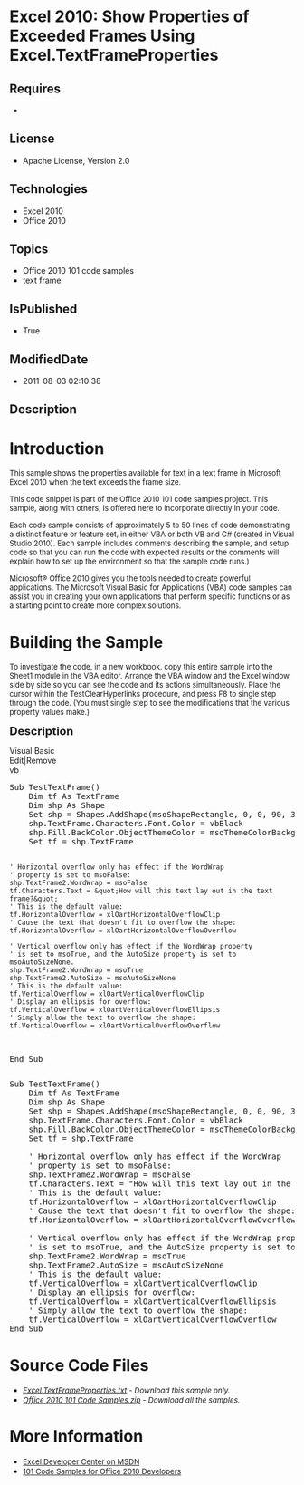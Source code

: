 # Excel 2010: Show Properties of Exceeded Frames Using Excel.TextFrameProperties
## Requires
* 
## License
* Apache License, Version 2.0
## Technologies
* Excel 2010
* Office 2010
## Topics
* Office 2010 101 code samples
* text frame
## IsPublished
* True
## ModifiedDate
* 2011-08-03 02:10:38
## Description

<h1>Introduction</h1>
<p><span style="font-size:small">This sample shows the properties available for text in a text frame in Microsoft Excel 2010 when the text exceeds the frame size.</span></p>
<p><span style="font-size:small">This code snippet is part of the Office 2010 101 code samples project. This sample, along with others, is offered here to incorporate directly in your code.</span></p>
<p><span style="font-size:small">Each code sample consists of approximately 5 to 50 lines of code demonstrating a distinct feature or feature set, in either VBA or both VB and C# (created in Visual Studio 2010). Each sample includes comments describing the
 sample, and setup code so that you can run the code with expected results or the comments will explain how to set up the environment so that the sample code runs.)</span></p>
<p><span style="font-size:small">Microsoft&reg; Office 2010 gives you the tools needed to create powerful applications. The Microsoft Visual Basic for Applications (VBA) code samples can assist you in creating your own applications that perform specific functions
 or as a starting point to create more complex solutions.</span></p>
<h1><span>Building the Sample</span></h1>
<p><span style="font-size:small">To investigate the code, in a new workbook, copy this entire sample into the Sheet1 module in the VBA editor. Arrange the VBA window and the Excel window side by side so you can see the code and its actions simultaneously. Place
 the cursor within the TestClearHyperlinks procedure, and press F8 to single step through the code. (You must single step to see the modifications that the various property values make.)</span></p>
<p><span style="font-size:20px; font-weight:bold">Description</span></p>
<div class="scriptcode">
<div class="pluginEditHolder" pluginCommand="mceScriptCode">
<div class="title"><span>Visual Basic</span></div>
<div class="pluginLinkHolder"><span class="pluginEditHolderLink">Edit</span>|<span class="pluginRemoveHolderLink">Remove</span></div>
<span class="hidden">vb</span>
<pre class="hidden">Sub TestTextFrame()
    Dim tf As TextFrame
    Dim shp As Shape
    Set shp = Shapes.AddShape(msoShapeRectangle, 0, 0, 90, 30)
    shp.TextFrame.Characters.Font.Color = vbBlack
    shp.Fill.BackColor.ObjectThemeColor = msoThemeColorBackground1
    Set tf = shp.TextFrame
   
    ' Horizontal overflow only has effect if the WordWrap
    ' property is set to msoFalse:
    shp.TextFrame2.WordWrap = msoFalse
    tf.Characters.Text = &quot;How will this text lay out in the text frame?&quot;
    ' This is the default value:
    tf.HorizontalOverflow = xlOartHorizontalOverflowClip
    ' Cause the text that doesn't fit to overflow the shape:
    tf.HorizontalOverflow = xlOartHorizontalOverflowOverflow
   
    ' Vertical overflow only has effect if the WordWrap property
    ' is set to msoTrue, and the AutoSize property is set to msoAutoSizeNone.
    shp.TextFrame2.WordWrap = msoTrue
    shp.TextFrame2.AutoSize = msoAutoSizeNone
    ' This is the default value:
    tf.VerticalOverflow = xlOartVerticalOverflowClip
    ' Display an ellipsis for overflow:
    tf.VerticalOverflow = xlOartVerticalOverflowEllipsis
    ' Simply allow the text to overflow the shape:
    tf.VerticalOverflow = xlOartVerticalOverflowOverflow
End Sub</pre>
<div class="preview">
<pre class="vb"><span class="visualBasic__keyword">Sub</span>&nbsp;TestTextFrame()&nbsp;
&nbsp;&nbsp;&nbsp;&nbsp;<span class="visualBasic__keyword">Dim</span>&nbsp;tf&nbsp;<span class="visualBasic__keyword">As</span>&nbsp;TextFrame&nbsp;
&nbsp;&nbsp;&nbsp;&nbsp;<span class="visualBasic__keyword">Dim</span>&nbsp;shp&nbsp;<span class="visualBasic__keyword">As</span>&nbsp;Shape&nbsp;
&nbsp;&nbsp;&nbsp;&nbsp;<span class="visualBasic__keyword">Set</span>&nbsp;shp&nbsp;=&nbsp;Shapes.AddShape(msoShapeRectangle,&nbsp;<span class="visualBasic__number">0</span>,&nbsp;<span class="visualBasic__number">0</span>,&nbsp;<span class="visualBasic__number">90</span>,&nbsp;<span class="visualBasic__number">30</span>)&nbsp;
&nbsp;&nbsp;&nbsp;&nbsp;shp.TextFrame.Characters.Font.Color&nbsp;=&nbsp;vbBlack&nbsp;
&nbsp;&nbsp;&nbsp;&nbsp;shp.Fill.BackColor.ObjectThemeColor&nbsp;=&nbsp;msoThemeColorBackground1&nbsp;
&nbsp;&nbsp;&nbsp;&nbsp;<span class="visualBasic__keyword">Set</span>&nbsp;tf&nbsp;=&nbsp;shp.TextFrame&nbsp;
&nbsp;&nbsp;&nbsp;&nbsp;
&nbsp;&nbsp;&nbsp;&nbsp;<span class="visualBasic__com">'&nbsp;Horizontal&nbsp;overflow&nbsp;only&nbsp;has&nbsp;effect&nbsp;if&nbsp;the&nbsp;WordWrap</span>&nbsp;
&nbsp;&nbsp;&nbsp;&nbsp;<span class="visualBasic__com">'&nbsp;property&nbsp;is&nbsp;set&nbsp;to&nbsp;msoFalse:</span>&nbsp;
&nbsp;&nbsp;&nbsp;&nbsp;shp.TextFrame2.WordWrap&nbsp;=&nbsp;msoFalse&nbsp;
&nbsp;&nbsp;&nbsp;&nbsp;tf.Characters.Text&nbsp;=&nbsp;<span class="visualBasic__string">&quot;How&nbsp;will&nbsp;this&nbsp;text&nbsp;lay&nbsp;out&nbsp;in&nbsp;the&nbsp;text&nbsp;frame?&quot;</span>&nbsp;
&nbsp;&nbsp;&nbsp;&nbsp;<span class="visualBasic__com">'&nbsp;This&nbsp;is&nbsp;the&nbsp;default&nbsp;value:</span>&nbsp;
&nbsp;&nbsp;&nbsp;&nbsp;tf.HorizontalOverflow&nbsp;=&nbsp;xlOartHorizontalOverflowClip&nbsp;
&nbsp;&nbsp;&nbsp;&nbsp;<span class="visualBasic__com">'&nbsp;Cause&nbsp;the&nbsp;text&nbsp;that&nbsp;doesn't&nbsp;fit&nbsp;to&nbsp;overflow&nbsp;the&nbsp;shape:</span>&nbsp;
&nbsp;&nbsp;&nbsp;&nbsp;tf.HorizontalOverflow&nbsp;=&nbsp;xlOartHorizontalOverflowOverflow&nbsp;
&nbsp;&nbsp;&nbsp;&nbsp;
&nbsp;&nbsp;&nbsp;&nbsp;<span class="visualBasic__com">'&nbsp;Vertical&nbsp;overflow&nbsp;only&nbsp;has&nbsp;effect&nbsp;if&nbsp;the&nbsp;WordWrap&nbsp;property</span>&nbsp;
&nbsp;&nbsp;&nbsp;&nbsp;<span class="visualBasic__com">'&nbsp;is&nbsp;set&nbsp;to&nbsp;msoTrue,&nbsp;and&nbsp;the&nbsp;AutoSize&nbsp;property&nbsp;is&nbsp;set&nbsp;to&nbsp;msoAutoSizeNone.</span>&nbsp;
&nbsp;&nbsp;&nbsp;&nbsp;shp.TextFrame2.WordWrap&nbsp;=&nbsp;msoTrue&nbsp;
&nbsp;&nbsp;&nbsp;&nbsp;shp.TextFrame2.AutoSize&nbsp;=&nbsp;msoAutoSizeNone&nbsp;
&nbsp;&nbsp;&nbsp;&nbsp;<span class="visualBasic__com">'&nbsp;This&nbsp;is&nbsp;the&nbsp;default&nbsp;value:</span>&nbsp;
&nbsp;&nbsp;&nbsp;&nbsp;tf.VerticalOverflow&nbsp;=&nbsp;xlOartVerticalOverflowClip&nbsp;
&nbsp;&nbsp;&nbsp;&nbsp;<span class="visualBasic__com">'&nbsp;Display&nbsp;an&nbsp;ellipsis&nbsp;for&nbsp;overflow:</span>&nbsp;
&nbsp;&nbsp;&nbsp;&nbsp;tf.VerticalOverflow&nbsp;=&nbsp;xlOartVerticalOverflowEllipsis&nbsp;
&nbsp;&nbsp;&nbsp;&nbsp;<span class="visualBasic__com">'&nbsp;Simply&nbsp;allow&nbsp;the&nbsp;text&nbsp;to&nbsp;overflow&nbsp;the&nbsp;shape:</span>&nbsp;
&nbsp;&nbsp;&nbsp;&nbsp;tf.VerticalOverflow&nbsp;=&nbsp;xlOartVerticalOverflowOverflow&nbsp;
<span class="visualBasic__keyword">End</span>&nbsp;<span class="visualBasic__keyword">Sub</span></pre>
</div>
</div>
</div>
<h1><span>Source Code Files</span></h1>
<ul>
<li><em><span style="font-size:small"><a id="25946" href="/site/view/file/25946/1/Excel.TextFrameProperties.txt">Excel.TextFrameProperties.txt</a>&nbsp;- Download this sample only.</span></em>
</li><li><em><span style="font-size:small"><a id="25945" href="/site/view/file/25945/1/Office%202010%20101%20Code%20Samples.zip">Office 2010 101 Code Samples.zip</a>&nbsp;- Download all the samples.</span><em></em></em>
</li></ul>
<h1>More Information</h1>
<ul>
<li><span style="font-size:small"><a href="http://msdn.microsoft.com/en-us/office/aa905411">Excel Developer Center on MSDN</a></span>
</li><li><span style="font-size:small"><a href="http://msdn.microsoft.com/en-us/office/hh360994">101 Code Samples for Office 2010 Developers</a></span>
</li></ul>
